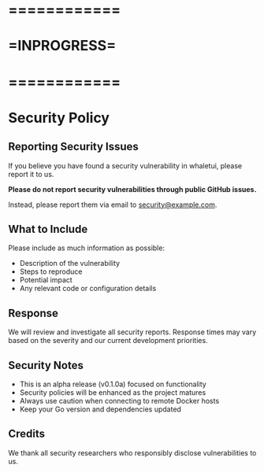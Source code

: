 # ============
# =INPROGRESS=
# ============

# Security Policy

## Reporting Security Issues

If you believe you have found a security vulnerability in whaletui, please report it to us.

**Please do not report security vulnerabilities through public GitHub issues.**

Instead, please report them via email to [security@example.com](mailto:security@example.com).

## What to Include

Please include as much information as possible:
- Description of the vulnerability
- Steps to reproduce
- Potential impact
- Any relevant code or configuration details

## Response

We will review and investigate all security reports. Response times may vary based on the severity and our current development priorities.

## Security Notes

- This is an alpha release (v0.1.0a) focused on functionality
- Security policies will be enhanced as the project matures
- Always use caution when connecting to remote Docker hosts
- Keep your Go version and dependencies updated

## Credits

We thank all security researchers who responsibly disclose vulnerabilities to us.
